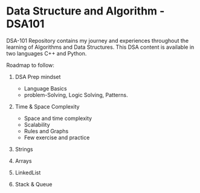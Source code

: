 # Data Structure and Algorithm - DSA101

DSA-101 Repository contains my journey and experiences throughout the learning of Algorithms and Data Structures. 
This DSA content is available in two languages C++ and Python.

Roadmap to follow:
1. DSA Prep mindset
   - Language Basics
   - problem-Solving, Logic Solving, Patterns.

2. Time & Space Complexity
   - Space and time complexity
   - Scalability
   - Rules and Graphs
   - Few exercise and practice
  
3. Strings
4. Arrays
5. LinkedList
6. Stack & Queue
